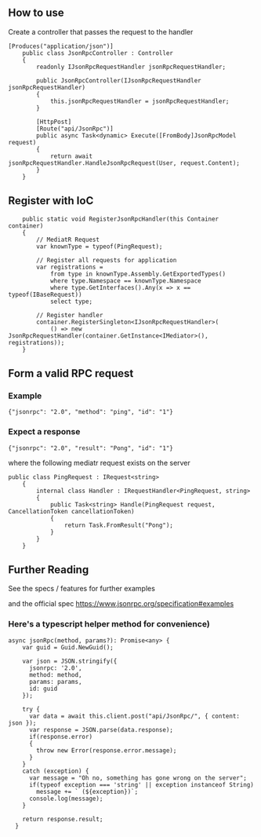 ## How to use

Create a controller that passes the request to the handler

```
[Produces("application/json")]
    public class JsonRpcController : Controller
    {
        readonly IJsonRpcRequestHandler jsonRpcRequestHandler;

        public JsonRpcController(IJsonRpcRequestHandler jsonRpcRequestHandler)
        {
            this.jsonRpcRequestHandler = jsonRpcRequestHandler;
        }

        [HttpPost]
        [Route("api/JsonRpc")]
        public async Task<dynamic> Execute([FromBody]JsonRpcModel request)
        {
            return await jsonRpcRequestHandler.HandleJsonRpcRequest(User, request.Content);
        }
    }
```

## Register with IoC
```
    public static void RegisterJsonRpcHandler(this Container container)
    {
        // MediatR Request
        var knownType = typeof(PingRequest);

        // Register all requests for application
        var registrations =
            from type in knownType.Assembly.GetExportedTypes()
            where type.Namespace == knownType.Namespace
            where type.GetInterfaces().Any(x => x == typeof(IBaseRequest))
            select type;
        
        // Register handler
        container.RegisterSingleton<IJsonRpcRequestHandler>(
            () => new JsonRpcRequestHandler(container.GetInstance<IMediator>(), registrations));
    }
```

## Form a valid RPC request 
### Example
`{"jsonrpc": "2.0", "method": "ping", "id": "1"}`

### Expect a response
`{"jsonrpc": "2.0", "result": "Pong", "id": "1"}`

where the following mediatr request exists on the server

```
public class PingRequest : IRequest<string>
    {
        internal class Handler : IRequestHandler<PingRequest, string>
        {
            public Task<string> Handle(PingRequest request, CancellationToken cancellationToken)
            {
                return Task.FromResult("Pong");
            }
        }
    }
```

## Further Reading
See the specs / features for further examples

and the official spec
https://www.jsonrpc.org/specification#examples


### Here's a typescript helper method for convenience)
```
async jsonRpc(method, params?): Promise<any> {
    var guid = Guid.NewGuid();

    var json = JSON.stringify({
      jsonrpc: '2.0',
      method: method,
      params: params,
      id: guid
    });

    try {
      var data = await this.client.post("api/JsonRpc/", { content: json });
      var response = JSON.parse(data.response);
      if(response.error)
      {
        throw new Error(response.error.message);
      }
    }
    catch (exception) {
      var message = "Oh no, something has gone wrong on the server";
      if(typeof exception === 'string' || exception instanceof String)
        message += ` (${exception})`;
      console.log(message);
    }

    return response.result;
  }
  ```
